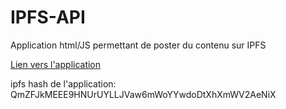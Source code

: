# IPFS-API
Application html/JS permettant de poster du contenu sur IPFS

[Lien vers l'application](https://ipfs.io/ipfs/QmZFJkMEEE9HNUrUYLLJVaw6mWoYYwdoDtXhXmWV2AeNiX)

ipfs hash de l'application: QmZFJkMEEE9HNUrUYLLJVaw6mWoYYwdoDtXhXmWV2AeNiX
